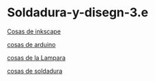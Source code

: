 # Soldadura-y-disegn-3.e

[Cosas de inkscape](https://github.com/Wesley3455/Soldadura-y-disegn-3.e/blob/main/inkscape.md#documentaci%C3%B3n-inkscape)


[cosas de arduino](https://github.com/Wesley3455/Soldadura-y-disegn-3.e/blob/main/arduino.md#documentacion-del-arduino)


[cosas de la Lampara](https://github.com/Wesley3455/Soldadura-y-disegn-3.e/blob/main/Lampara.md#proceso-de-lampara)


[cosas de soldadura](https://github.com/Wesley3455/Soldadura-y-disegn-3.e)
